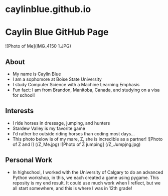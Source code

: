 # caylinblue.github.io

# **Caylin Blue GitHub Page**
![Photo of Me](IMG_4150 1.JPG)

## About
- My name is Caylin Blue
- I am a sophomore at Boise State University
- I study Computer Science with a Machine Learning Emphasis
- Fun fact: I am from Brandon, Manitoba, Canada, and studying on a visa for school!
## Interests
- I ride horses in dressage, jumping, and hunters
- Stardew Valley is my favorite game
- I'd rather be outside riding horses than coding most days...
- This photo below is of my mare, Z, she is incredible as a partner!
![Photo of Z and I] (/Z_Me.jpg)
![Photo of Z jumping] (/Z_Jumpjng.jpg)
## Personal Work
- In highschool, I worked with the University of Calgary to do an advanced Python workshop, in this, we each created a game using pygame. This reposity is my end result. It could use much work when I reflect, but we all start somewhere, and this is where I was in 12th grade!
